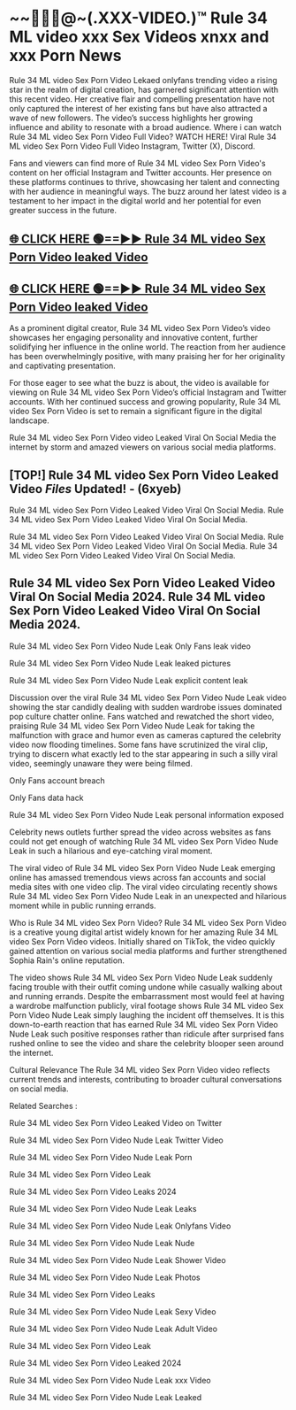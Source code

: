# ~~👙💋‍🎥️@~(.XXX-VIDEO.)™ Rule 34 ML video xxx Sex Videos xnxx and xxx Porn News<br>

Rule 34 ML video Sex Porn Video Lekaed onlyfans trending video a rising star in the realm of digital creation, has garnered significant attention with this recent video. Her creative flair and compelling presentation have not only captured the interest of her existing fans but have also attracted a wave of new followers. The video’s success highlights her growing influence and ability to resonate with a broad audience.
Where i can watch  Rule 34 ML video Sex Porn Video Full Video? WATCH HERE! Viral  Rule 34 ML video Sex Porn Video Full Video Instagram, Twitter (X), Discord.


Fans and viewers can find more of Rule 34 ML video Sex Porn Video's content on her official Instagram and Twitter accounts. Her presence on these platforms continues to thrive, showcasing her talent and connecting with her audience in meaningful ways. The buzz around her latest video is a testament to her impact in the digital world and her potential for even greater success in the future.


## [🌐 CLICK HERE 🟢==►►  Rule 34 ML video Sex Porn Video leaked Video ](https://error-example.blogspot.com/2024/09/new-indian.html&ref=git)

## [🌐 CLICK HERE 🟢==►►  Rule 34 ML video Sex Porn Video leaked Video ](https://error-example.blogspot.com/2024/09/new-indian.html&ref=git)


As a prominent digital creator,  Rule 34 ML video Sex Porn Video’s video showcases her engaging personality and innovative content, further solidifying her influence in the online world. The reaction from her audience has been overwhelmingly positive, with many praising her for her originality and captivating presentation.

For those eager to see what the buzz is about, the video is available for viewing on  Rule 34 ML video Sex Porn Video’s official Instagram and Twitter accounts. With her continued success and growing popularity,  Rule 34 ML video Sex Porn Video is set to remain a significant figure in the digital landscape.


Rule 34 ML video Sex Porn Video video Leaked Viral On Social Media the internet by storm and amazed viewers on various social media platforms.


## [TOP!]  Rule 34 ML video Sex Porn Video Leaked Video *Files* Updated! - (6xyeb) 

Rule 34 ML video Sex Porn Video Leaked Video Viral On Social Media. Rule 34 ML video Sex Porn Video Leaked Video Viral On Social Media.

Rule 34 ML video Sex Porn Video Leaked Video Viral On Social Media. Rule 34 ML video Sex Porn Video Leaked Video Viral On Social Media. Rule 34 ML video Sex Porn Video Leaked Video Viral On Social Media.


##  Rule 34 ML video Sex Porn Video Leaked Video Viral On Social Media 2024. Rule 34 ML video Sex Porn Video Leaked Video Viral On Social Media 2024.
Rule 34 ML video Sex Porn Video Nude Leak Only Fans leak video

Rule 34 ML video Sex Porn Video Nude Leak leaked pictures

Rule 34 ML video Sex Porn Video Nude Leak explicit content leak

Discussion over the viral  Rule 34 ML video Sex Porn Video Nude Leak video showing the star candidly dealing with sudden wardrobe issues dominated pop culture chatter online. Fans watched and rewatched the short video, praising  Rule 34 ML video Sex Porn Video Nude Leak for taking the malfunction with grace and humor even as cameras captured the celebrity video now flooding timelines. Some fans have scrutinized the viral clip, trying to discern what exactly led to the star appearing in such a silly viral video, seemingly unaware they were being filmed.


Only Fans account breach

Only Fans data hack

Rule 34 ML video Sex Porn Video Nude Leak personal information exposed

Celebrity news outlets further spread the video across websites as fans could not get enough of watching  Rule 34 ML video Sex Porn Video Nude Leak in such a hilarious and eye-catching viral moment.


The viral video of  Rule 34 ML video Sex Porn Video Nude Leak emerging online has amassed tremendous views across fan accounts and social media sites with one video clip. The viral video circulating recently shows  Rule 34 ML video Sex Porn Video Nude Leak in an unexpected and hilarious moment while in public running errands.


Who is  Rule 34 ML video Sex Porn Video?  Rule 34 ML video Sex Porn Video is a creative young digital artist widely known for her amazing  Rule 34 ML video Sex Porn Video videos. Initially shared on TikTok, the video quickly gained attention on various social media platforms and further strengthened Sophia Rain's online reputation.

The video shows  Rule 34 ML video Sex Porn Video Nude Leak suddenly facing trouble with their outfit coming undone while casually walking about and running errands. Despite the embarrassment most would feel at having a wardrobe malfunction publicly, viral footage shows  Rule 34 ML video Sex Porn Video Nude Leak simply laughing the incident off themselves. It is this down-to-earth reaction that has earned  Rule 34 ML video Sex Porn Video Nude Leak such positive responses rather than ridicule after surprised fans rushed online to see the video and share the celebrity blooper seen around the internet.

Cultural Relevance The  Rule 34 ML video Sex Porn Video video reflects current trends and interests, contributing to broader cultural conversations on social media.

Related Searches :

 Rule 34 ML video Sex Porn Video Leaked Video on Twitter

 Rule 34 ML video Sex Porn Video Nude Leak Twitter Video

 Rule 34 ML video Sex Porn Video Nude Leak Porn

 Rule 34 ML video Sex Porn Video Leak 

 Rule 34 ML video Sex Porn Video Leaks 2024

 Rule 34 ML video Sex Porn Video Nude Leak Leaks

 Rule 34 ML video Sex Porn Video Nude Leak Onlyfans Video

 Rule 34 ML video Sex Porn Video Nude Leak Nude

 Rule 34 ML video Sex Porn Video Nude Leak Shower Video

 Rule 34 ML video Sex Porn Video Nude Leak Photos

 Rule 34 ML video Sex Porn Video Leaks

 Rule 34 ML video Sex Porn Video Nude Leak Sexy Video

 Rule 34 ML video Sex Porn Video Nude Leak Adult Video

 Rule 34 ML video Sex Porn Video Leak

 Rule 34 ML video Sex Porn Video Leaked 2024

 Rule 34 ML video Sex Porn Video Nude Leak xxx Video

 Rule 34 ML video Sex Porn Video Nude Leak Leaked